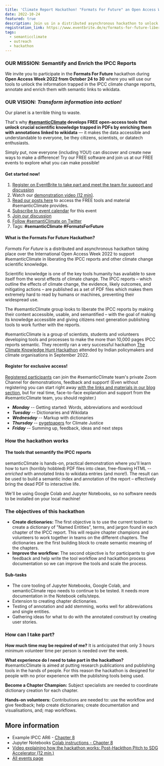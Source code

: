 ```yaml
---
title: 'Climate Report Hackathon! "Formats For Future" an Open Access Week 2022 Async Hackathon'
date: 2022-10-24
featured: true
description: Join us in a distributed asynchronous hackathon to unlock the information trapped in the IPCC climate change reports, annotate and enrich them with semantic links to wikidata during Open Access Week.
registration_link: https://www.eventbrite.de/e/formats-for-future-liberating-and-semantify-ipcc-reports-tickets-439057261087
tags:
  - semanticclimate
  - outreach
  - hackathon
---
```


### OUR MISSION: Semantify and Enrich the IPCC Reports

We invite you to participate in the **Formats For Future** hackathon during **Open Access Week 2022 from October 24 to 30** where you will use our tools to unlock the information trapped in the IPCC climate change reports, annotate and enrich them with semantic links to wikidata.

### OUR VISION: *Transform information into action!*

Our planet is a terrible thing to waste. 

That's why **[#semanticClimate](https://semanticclimate.github.io) develops FREE open-access tools that unlock crucial scientific knowledge trapped in PDFs by enriching them with annotations linked to wikidata** — it makes the data accessible and understandable to everyone, be they citizens, scientists, or datatech enthusiasts.

Simply put, now everyone (including YOU!) can discover and create new ways to make a difference! Try our FREE software and join us at our FREE events to explore what you can make possible!

#### Get started now! 
1. [Register on EventBrite to take part and meet the team for support and discussion](https://www.eventbrite.co.uk/e/formats-for-future-liberating-and-semantify-ipcc-reports-tickets-439057261087)
2. Watch our [demonstration video (12 min)](https://youtu.be/0MGXic-uEQY).
3. [Read our posts here](../../posts/) to access the FREE tools and material #semanticClimate provides.
4. [Subscribe to event calendar](https://cvws.icloud-content.com/B/AUi3V_tQVQtqj-jOcjqXBtKfkLJ8AcCW3g7QVvdtOPPqlFjnCwW-2OCQ/SemanticClimate.ics?o=AjhzkpeZFiZAxSsuHuat7jN7ZkLVdV-tXvPCmZ3cbRjr&v=1&x=3&a=CAogsIRsh5w12Ov8R_JzotMpEJqGjntjgxAF1IrHWPi15oMSaRDomKbZwDAY6PWB28AwIgEAUgSfkLJ8WgS-2OCQaiS8aZiM28vsBUTcQ8AGw_mZVc6lS8VMMMjK9OUjpZ8s07oNMhpyJLu64hlpxtWTB-8sjihn-Hlr2kc0GBfTkHh-jZ1Yb8Dtmd1wXg&e=1666638183&fl=&r=d186a01d-fe59-4c5b-85d8-89bc9ad0754f-1&k=mQr7Hi_mPUvPxAtZtQTXbA&ckc=com.apple.clouddocs&ckz=com.apple.CloudDocs&p=28&s=M4_-EaDJWfbJurbg2-Q5EUsvON0&%20=89305ec7-1cec-4d41-b4be-127dc12ad0a9) for this event
4. [Join our discussion](https://pad.riseup.net/p/usHmwDZvf9H5rSJyC98R)
5. [Follow #semantiClimate on Twitter](https://twitter.com/semanticClimate)
6. Tags: **#semanticClimate** **#FormatsForFuture**


#### What is the Formats For Future Hackathon?

_Formats For Future_ is a distributed and asynchronous hackathon taking place over the International Open Access Week 2022 to support #semanticClimate in liberating the IPCC reports and other climate change scientific knowledge.

Scientific knowledge is one of the key tools humanity has available to save itself from the worst effects of climate change. The IPCC reports – which outline the effects of climate change, the evidence, likely outcomes, and mitigating actions – are published as a set of PDF files which makes them extremely hard to read by humans or machines, preventing their widespread use.

The #semanticClimate group looks to liberate the IPCC reports by making their content accessible, usable, and semantified – with the goal of making its knowledge accessible and giving citizens next generation publishing tools to work further with the reports.

#semanticClimate is a group of scientists, students and volunteers developing tools and processes to make the more than 10,000 pages IPCC reports semantic. They recently ran a very successful hackathon [The Climate Knowledge Hunt Hackathon](https://www.eventbrite.co.uk/e/the-climate-knowledge-hunt-hackathon-tickets-414825362827) attended by Indian policymakers and climate organisations in September 2022.


#### Register for exclusive access!

[Registered participants](https://www.eventbrite.co.uk/e/formats-for-future-liberating-and-semantify-ipcc-reports-tickets-439057261087) can join the #semanticClimate team's private Zoom Channel for demonstrations, feedback and support! (Even without registering you can start right away [with the links and materials in our blog section](../../posts), but for real time, face-to-face explanation and support from the #semanticClimate team, you should register.)

* ***Monday*** -- Getting started: Words, abbreviations and wordcloud
* ***Tuesday*** -- Dictionaries and Wikidata
* ***Wednesday*** -- Markup with dictionaries
* ***Thursday*** -- <a href="https://pypi.org/project/pygetpapers/" target="_blank">pygetpapers</a> for Climate Justice
* ***Friday*** -- Summing up, feedback, ideas and next steps


### How the hackathon works

#### The tools that semantify the IPCC reports

semanticClimate is hands-on, practical demonstration where you'll learn how to turn  (horribly hobbled) PDF files into clean, free-flowing HTML -- *enriched* with annotated links to wikidata entries (and more!). The result can be used to build a semantic index and annotation of the report – effectively bring the dead PDF to interactive life.

We'll be using Google Colab and Jupyter Notebooks, so no software needs to be installed on your local machine!


### The objectives of this hackathon

- **Create dictionaries:** The first objective is to use the current toolset to create a dictionary of "Named Entities", terms, and jargon found in each chapter of the IPCC report. This will require chapter champions and volunteers to work together in teams on the different chapters. The dictionaries are the first building block to create semantic meaning of the chapters.
- **Improve the workflow:** The second objective is for participants to give feedback and help write the tool workflow and hackathon process documentation so we can improve the tools and scale the process.

#### Sub-tasks

- The core tooling of Jupyter Notebooks, Google Colab, and semanticClimate repo needs to continue to be tested. It needs more documentation in the Notebook cells/steps.
- Extension to creating chapter dictionaries.
- Testing of annotation and add stemming, works well for abbreviations and single entities.
- Gathering ideas for what to do with the annotated construct by creating user stories.

### How can I take part?

**How much time may be required of me?** It is anticipated that only 3 hours minimum volunteer time per person is needed over the week.

**What experience do I need to take part in the hackathon?** #semanticClimate is aimed at putting research publications and publishing tools in the hands of people. For this reason the hackathon is designed for people with no prior experience with the publishing tools being used.

**Become a Chapter Champion:** Subject specialists are needed to coordinate dictionary creation for each chapter.

**Hands-on volunteers:** Contributions are needed to: use the workflow and give feedback; help create dictionaries; create documentation and visualisations, and; map workflows.


## More information

- Example IPCC AR6 - [Chapter 8](https://github.com/petermr/semanticClimate/tree/main/ipcc/ar6/wg3/Chapter08)
- Jupyter Notebooks [Colab instructions - Chapter 8](https://github.com/petermr/semanticClimate/blob/main/outreach/climate_knowledge_hunt_hackathon/Hackathon_Notebook/climate_hackathon_chapter08.ipynb)
- [Video explaining how the hackathon works: Post-Hackthon Pitch to SDG Accelerator (12 min.)](https://youtu.be/0MGXic-uEQY)
- [All events page](../)

